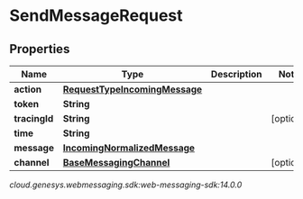 # SendMessageRequest


## Properties

| Name | Type | Description | Notes |
| ------------ | ------------- | ------------- | ------------- |
| **action** | [**RequestTypeIncomingMessage**](RequestTypeIncomingMessage) |  |  |
| **token** | **String** |  |  |
| **tracingId** | **String** |  |  [optional] |
| **time** | **String** |  |  |
| **message** | [**IncomingNormalizedMessage**](IncomingNormalizedMessage) |  |  |
| **channel** | [**BaseMessagingChannel**](BaseMessagingChannel) |  |  [optional] |




_cloud.genesys.webmessaging.sdk:web-messaging-sdk:14.0.0_
